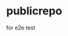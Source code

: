 # publicrepo
for e2e test







































































































































































































































































































































































































































































































































































































































































































































































































































































































































































































































































































































































































































































































































































































































































































































































































































































































































































































































































































































































































































































